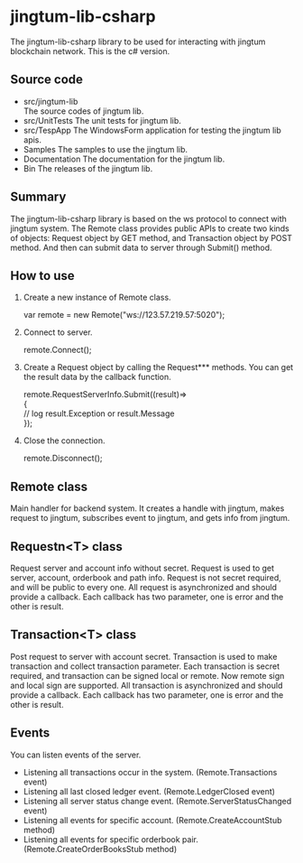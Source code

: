 # jingtum-lib-csharp
The jingtum-lib-csharp library to be used for interacting with jingtum blockchain network. 
This is the c# version.

## Source code  
* src/jingtum-lib  
The source codes of jingtum lib.
* src/UnitTests
The unit tests for jingtum lib.
* src/TespApp
The WindowsForm application for testing the jingtum lib apis.
* Samples
The samples to use the jingtum lib.
* Documentation
The documentation for the jingtum lib.
* Bin
The releases of the jingtum lib.

## Summary
The jingtum-lib-csharp library is based on the ws protocol to connect with jingtum system. 
The Remote class provides public APIs to create two kinds of objects: Request object by GET
method, and Transaction object by POST method. And then can submit data to server through 
Submit() method.

## How to use
1) Create a new instance of Remote class.  

    var remote = new Remote("ws://123.57.219.57:5020");

2) Connect to server.  

    remote.Connect();

3) Create a Request object by calling the Request*** methods. You can get the result data 
by the callback function.  

    remote.RequestServerInfo.Submit((result)=&gt;  
    {  
	    // log result.Exception or result.Message  
    });  

4) Close the connection.

    remote.Disconnect();

## Remote class
Main handler for backend system. It creates a handle with jingtum, makes request to jingtum, 
subscribes event to jingtum, and gets info from jingtum.

## Requestn&lt;T&gt; class
Request server and account info without secret. Request is used to get server, account, orderbook 
and path info. Request is not secret required, and will be public to every one. All request is 
asynchronized and should provide a callback. Each callback has two parameter, one is error and 
the other is result.

## Transaction&lt;T&gt; class
Post request to server with account secret. Transaction is used to make transaction and collect 
transaction parameter. Each transaction is secret required, and transaction can be signed local 
or remote. Now remote sign and local sign are supported. All transaction is asynchronized and 
should provide a callback. Each callback has two parameter, one is error and the other is result.

## Events  
You can listen events of the server.  
* Listening all transactions occur in the system. (Remote.Transactions event)
* Listening all last closed ledger event. (Remote.LedgerClosed event)
* Listening all server status change event. (Remote.ServerStatusChanged event)
* Listening all events for specific account. (Remote.CreateAccountStub method)
* Listening all events for specific orderbook pair. (Remote.CreateOrderBooksStub method)

